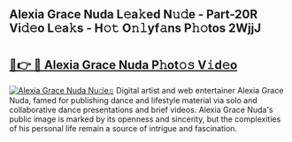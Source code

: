 ## Alexia Grace Nuda L𝚎a𝚔ed N𝚞𝚍e - Part-20R Vi𝚍𝚎o L𝚎a𝚔s - H𝚘𝚝 O𝚗𝚕yf𝚊ns P𝚑𝚘tos 2WjjJ

# <h2><a href="http://kf4km5d.oniu.top/?m=Alexia+Grace+Nuda">🔗👉 🔴 Alexia Grace Nuda P𝚑ot𝚘𝚜 V𝚒d𝚎o</a></h2>

[![Alexia Grace Nuda Nu𝚍e𝚜](https://i.imgur.com/0qMVB7G.gif)](http://kf4km5d.oniu.top/?m=Alexia+Grace+Nuda)
Digital artist and web entertainer Alexia Grace Nuda, famed for publishing dance and lifestyle material via solo and collaborative dance presentations and brief videos. Alexia Grace Nuda's public image is marked by its openness and sincerity, but the complexities of his personal life remain a source of intrigue and fascination.  
